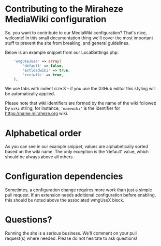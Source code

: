 # Contributing to the Miraheze MediaWiki configuration

So, you want to contribute to our MediaWiki configuration? That's nice, welcome! In this small documentation thing we'll cover the most important stuff to prevent the site from breaking, and general guidelines.

Below is an example snippet from our LocalSettings.php:

```php
    'wmgUseJosa' => array(
        'default' => false,
        'extloadwiki' => true,
        'reviwiki' => true,
    ),
```

We use tabs with indent size 8 - if you use the GitHub editor this styling will be automatically applied.

Please note that wiki identifiers are formed by the name of the wiki followed by `wiki` string, for instance, `'namewiki'` is the identifier for https://name.miraheze.org wiki. 

# Alphabetical order

As you can see in our example snippet, values are alphabetically sorted based on the wiki name. The only exception is the 'default' value, which should be always above all others.

# Configuration dependencies

Sometimes, a configuration change requires more work than just a simple pull request. If an extension needs additional configuration before enabling, this should be noted above the associated wmgUseX block.

# Questions?

Running the site is a serious business. We'll comment on your pull request(s) where needed. Please do not hesitate to ask questions!

